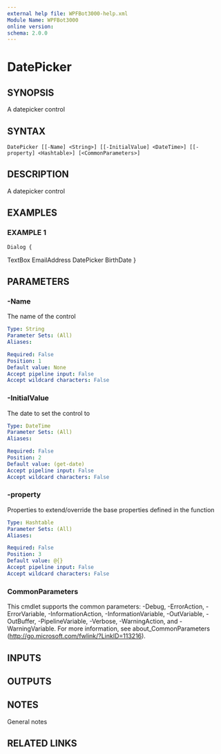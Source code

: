 ```yaml
---
external help file: WPFBot3000-help.xml
Module Name: WPFBot3000
online version:
schema: 2.0.0
---
```


# DatePicker

## SYNOPSIS
A datepicker control

## SYNTAX

```
DatePicker [[-Name] <String>] [[-InitialValue] <DateTime>] [[-property] <Hashtable>] [<CommonParameters>]
```

## DESCRIPTION
A datepicker control

## EXAMPLES

### EXAMPLE 1
```
Dialog {
```

TextBox EmailAddress
    DatePicker BirthDate
}

## PARAMETERS

### -Name
The name of the control

```yaml
Type: String
Parameter Sets: (All)
Aliases:

Required: False
Position: 1
Default value: None
Accept pipeline input: False
Accept wildcard characters: False
```

### -InitialValue
The date to set the control to

```yaml
Type: DateTime
Parameter Sets: (All)
Aliases:

Required: False
Position: 2
Default value: (get-date)
Accept pipeline input: False
Accept wildcard characters: False
```

### -property
Properties to extend/override the base properties defined in the function

```yaml
Type: Hashtable
Parameter Sets: (All)
Aliases:

Required: False
Position: 3
Default value: @{}
Accept pipeline input: False
Accept wildcard characters: False
```

### CommonParameters
This cmdlet supports the common parameters: -Debug, -ErrorAction, -ErrorVariable, -InformationAction, -InformationVariable, -OutVariable, -OutBuffer, -PipelineVariable, -Verbose, -WarningAction, and -WarningVariable.
For more information, see about_CommonParameters (http://go.microsoft.com/fwlink/?LinkID=113216).

## INPUTS

## OUTPUTS

## NOTES
General notes

## RELATED LINKS
